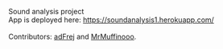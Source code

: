 Sound analysis project<br>
App is deployed here: https://soundanalysis1.herokuapp.com/
<br><br>
Contributors: <a href="https://github.com/adFrej">adFrej</a> and <a href="https://github.com/MrMuffinooo">MrMuffinooo</a>.
